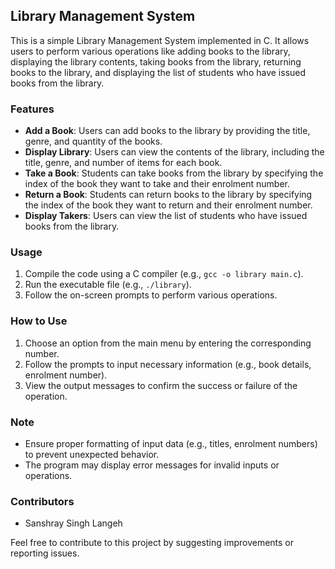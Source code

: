## Library Management System

This is a simple Library Management System implemented in C. It allows users to perform various operations like adding books to the library, displaying the library contents, taking books from the library, returning books to the library, and displaying the list of students who have issued books from the library.

### Features
- **Add a Book**: Users can add books to the library by providing the title, genre, and quantity of the books.
- **Display Library**: Users can view the contents of the library, including the title, genre, and number of items for each book.
- **Take a Book**: Students can take books from the library by specifying the index of the book they want to take and their enrolment number.
- **Return a Book**: Students can return books to the library by specifying the index of the book they want to return and their enrolment number.
- **Display Takers**: Users can view the list of students who have issued books from the library.

### Usage
1. Compile the code using a C compiler (e.g., `gcc -o library main.c`).
2. Run the executable file (e.g., `./library`).
3. Follow the on-screen prompts to perform various operations.

### How to Use
1. Choose an option from the main menu by entering the corresponding number.
2. Follow the prompts to input necessary information (e.g., book details, enrolment number).
3. View the output messages to confirm the success or failure of the operation.

### Note
- Ensure proper formatting of input data (e.g., titles, enrolment numbers) to prevent unexpected behavior.
- The program may display error messages for invalid inputs or operations.

### Contributors
- Sanshray Singh Langeh

Feel free to contribute to this project by suggesting improvements or reporting issues.


